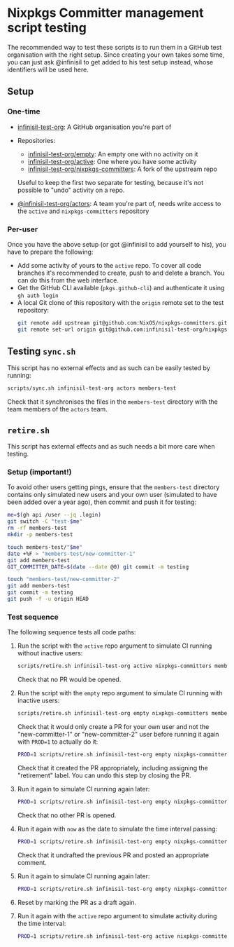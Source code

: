 # Nixpkgs Committer management script testing

The recommended way to test these scripts is to run them in a GitHub test organisation with the right setup.
Since creating your own takes some time, you can just ask @infinisil to get added to his test setup instead,
whose identifiers will be used here.

## Setup

### One-time

- [infinisil-test-org](https://github.com/infinisil-test-org): A GitHub organisation you're part of
- Repositories:
  - [infinisil-test-org/empty](https://github.com/infinisil-test-org/empty): An empty one with no activity on it
  - [infinisil-test-org/active](https://github.com/infinisil-test-org/active): One where you have some activity
  - [infinisil-test-org/nixpkgs-committers](https://github.com/infinisil-test-org/nixpkgs-committers): A fork of the upstream repo

  Useful to keep the first two separate for testing, because it's not possible to "undo" activity on a repo.
- [@infinisil-test-org/actors](https://github.com/orgs/infinisil-test-org/teams/actors): A team you're part of, needs write access to the `active` and `nixpkgs-committers` repository

### Per-user

Once you have the above setup (or got @infinisil to add yourself to his), you have to prepare the following:

- Add some activity of yours to the `active` repo.
  To cover all code branches it's recommended to create, push to and delete a branch.
  You can do this from the web interface.
- Get the GitHub CLI available (`pkgs.github-cli`) and authenticate it using `gh auth login`
- A local Git clone of this repository with the `origin` remote set to the test repository:
  ```bash
  git remote add upstream git@github.com:NixOS/nixpkgs-committers.git
  git remote set-url origin git@github.com:infinisil-test-org/nixpkgs-committers.git
  ```

## Testing `sync.sh`

This script has no external effects and as such can be easily tested by running:

```bash
scripts/sync.sh infinisil-test-org actors members-test
```

Check that it synchronises the files in the `members-test` directory with the team members of the `actors` team.

## `retire.sh`

This script has external effects and as such needs a bit more care when testing.

### Setup (important!)

To avoid other users getting pings, ensure that the `members-test` directory contains only simulated new users and your own user (simulated to have been added over a year ago), then commit and push it for testing:

```bash
me=$(gh api /user --jq .login)
git switch -C "test-$me"
rm -rf members-test
mkdir -p members-test

touch members-test/"$me"
date +%F > "members-test/new-committer-1"
git add members-test
GIT_COMMITTER_DATE=$(date --date @0) git commit -m testing

touch "members-test/new-committer-2"
git add members-test
git commit -m testing
git push -f -u origin HEAD
```

### Test sequence

The following sequence tests all code paths:

1. Run the script with the `active` repo argument to simulate CI running without inactive users:
   ```bash
   scripts/retire.sh infinisil-test-org active nixpkgs-committers members-test 'yesterday 1 month ago'
   ```

   Check that no PR would be opened.
2. Run the script with the `empty` repo argument to simulate CI running with inactive users:

   ```bash
   scripts/retire.sh infinisil-test-org empty nixpkgs-committers members-test 'yesterday 1 month ago'
   ```

   Check that it would only create a PR for your own user and not the "new-committer-1" or "new-committer-2" user before running it again with `PROD=1` to actually do it:

   ```bash
   PROD=1 scripts/retire.sh infinisil-test-org empty nixpkgs-committers members-test 'yesterday 1 month ago'
   ```

   Check that it created the PR appropriately, including assigning the "retirement" label.
   You can undo this step by closing the PR.
3. Run it again to simulate CI running again later:
   ```bash
   PROD=1 scripts/retire.sh infinisil-test-org empty nixpkgs-committers members-test 'yesterday 1 month ago'
   ```
   Check that no other PR is opened.
4. Run it again with `now` as the date to simulate the time interval passing:
   ```bash
   PROD=1 scripts/retire.sh infinisil-test-org empty nixpkgs-committers members-test now
   ```
   Check that it undrafted the previous PR and posted an appropriate comment.
5. Run it again to simulate CI running again later:
   ```bash
   PROD=1 scripts/retire.sh infinisil-test-org empty nixpkgs-committers members-test now
   ```
6. Reset by marking the PR as a draft again.
7. Run it again with the `active` repo argument to simulate activity during the time interval:
   ```bash
   PROD=1 scripts/retire.sh infinisil-test-org active nixpkgs-committers members-test now
   ```
